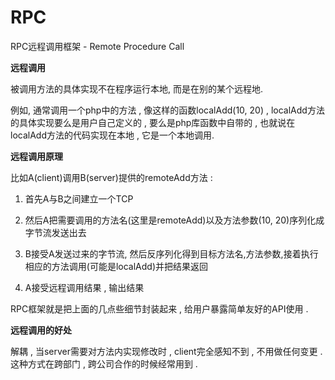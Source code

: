 # RPC

RPC远程调用框架 - Remote Procedure Call

**远程调用**

被调用方法的具体实现不在程序运行本地, 而是在别的某个远程地.

例如, 通常调用一个php中的方法 , 像这样的函数localAdd\(10, 20\) , localAdd方法的具体实现要么是用户自己定义的 , 要么是php库函数中自带的 , 也就说在localAdd方法的代码实现在本地 , 它是一个本地调用.

**远程调用原理**

比如A\(client\)调用B\(server\)提供的remoteAdd方法 :

1. 首先A与B之间建立一个TCP
2. 然后A把需要调用的方法名\(这里是remoteAdd\)以及方法参数\(10, 20\)序列化成字节流发送出去

3. B接受A发送过来的字节流, 然后反序列化得到目标方法名,方法参数,接着执行相应的方法调用\(可能是localAdd\)并把结果返回

4. A接受远程调用结果 , 输出结果

RPC框架就是把上面的几点些细节封装起来 , 给用户暴露简单友好的API使用 .

**远程调用的好处**

解耦 , 当server需要对方法内实现修改时 , client完全感知不到 , 不用做任何变更 . 这种方式在跨部门 , 跨公司合作的时候经常用到 .



